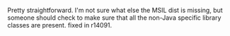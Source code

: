 Pretty straightforward. I'm not sure what else the MSIL dist is missing, but someone should check to make sure that all the non-Java specific library classes are present. 
fixed in r14091.
